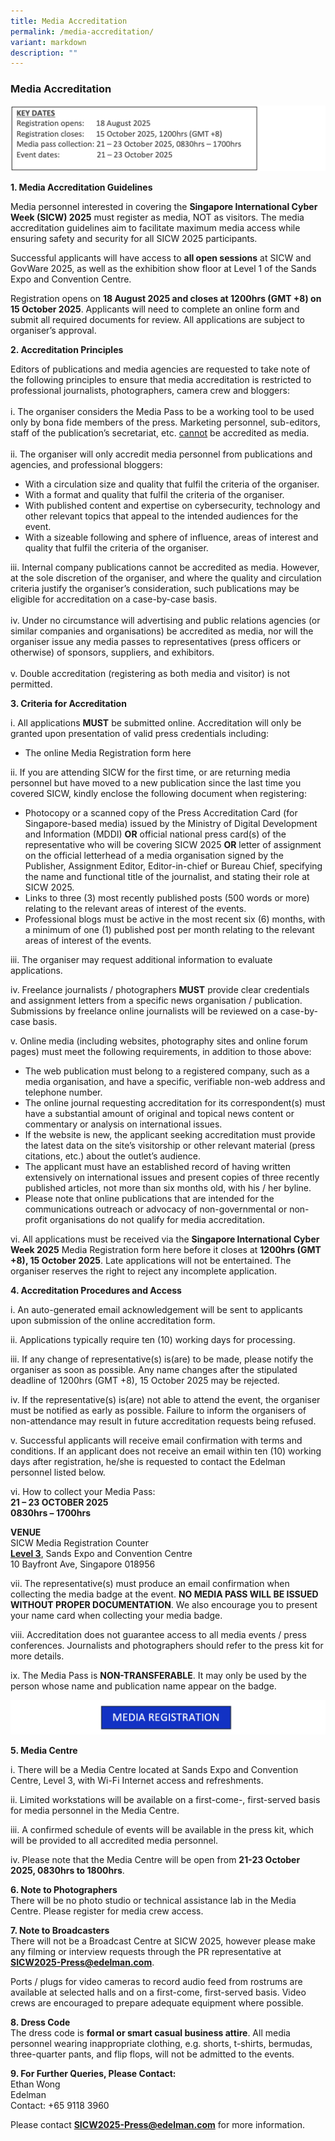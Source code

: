 ```yaml
---
title: Media Accreditation
permalink: /media-accreditation/
variant: markdown
description: ""
---
```

### **Media Accreditation**

![](/images/Media_Accreditation_Key_Dates.png)

**1. Media Accreditation Guidelines**

Media personnel interested in covering the **Singapore International Cyber Week (SICW) 2025** must register as media, NOT as visitors. The media accreditation guidelines aim to facilitate maximum media access while ensuring safety and security for all SICW 2025 participants.

Successful applicants will have access to **all open sessions** at SICW and GovWare 2025, as well as the exhibition show floor at Level 1 of the Sands Expo and Convention Centre. 

Registration opens on **18 August 2025 and closes at 1200hrs (GMT +8) on 15 October 2025**. Applicants will need to complete an online form and submit all required documents for review. All applications are subject to organiser’s approval.

**2. Accreditation Principles**

Editors of publications and media agencies are requested to take note of the following principles to ensure that media accreditation is restricted to professional journalists, photographers, camera crew and bloggers:
<br><br>i. The organiser considers the Media Pass to be a working tool to be used only by bona fide members of the press. Marketing personnel, sub-editors, staff of the publication’s secretariat, etc. <u>cannot</u> be accredited as media. 
<br><br>ii. The organiser will only accredit media personnel from publications and agencies, and professional bloggers:
* With a circulation size and quality that fulfil the criteria of the organiser.
* With a format and quality that fulfil the criteria of the organiser.
* With published content and expertise on cybersecurity, technology and other relevant topics that appeal to the intended audiences for the event.
* With a sizeable following and sphere of influence, areas of interest and quality that fulfil the criteria of the organiser.

iii.	Internal company publications cannot be accredited as media. However, at the sole discretion of the organiser, and where the quality and circulation criteria justify the organiser’s consideration, such publications may be eligible for accreditation on a case-by-case basis.
<br><br>iv.	Under no circumstance will advertising and public relations agencies (or similar companies and organisations) be accredited as media, nor will the organiser issue any media passes to representatives (press officers or otherwise) of sponsors, suppliers, and exhibitors.
<br><br>v.	Double accreditation (registering as both media and visitor) is not permitted.

**3. Criteria for Accreditation**

i. All applications **MUST** be submitted online. Accreditation will only be granted upon presentation of valid press credentials including:
* The online Media Registration form here<a href="https://www.gevme.com/78139197/registration/buy?tickets-419384=1" target="_blank"></a>

ii.	If you are attending SICW for the first time, or are returning media personnel but have moved to a new publication since the last time you covered SICW, kindly enclose the following document when registering:
* Photocopy or a scanned copy of the Press Accreditation Card (for Singapore-based media) issued by the Ministry of Digital Development and Information (MDDI) **OR** official national press card(s) of the representative who will be covering SICW 2025 **OR** letter of assignment on the official letterhead of a media organisation signed by the Publisher, Assignment Editor, Editor-in-chief or Bureau Chief, specifying the name and functional title of the journalist, and stating their role at SICW 2025.
* Links to three (3) most recently published posts (500 words or more) relating to the relevant areas of interest of the events.
* Professional blogs must be active in the most recent six (6) months, with a minimum of one (1) published post per month relating to the relevant areas of interest of the events.

iii.	The organiser may request additional information to evaluate applications.

iv.	Freelance journalists / photographers **MUST** provide clear credentials and assignment letters from a specific news organisation / publication. Submissions by freelance online journalists will be reviewed on a case-by-case basis.

v.	Online media (including websites, photography sites and online forum pages) must meet the following requirements, in addition to those above:
* The web publication must belong to a registered company, such as a media organisation, and have a specific, verifiable non-web address and telephone number.
* The online journal requesting accreditation for its correspondent(s) must have a substantial amount of original and topical news content or commentary or analysis on international issues.
* If the website is new, the applicant seeking accreditation must provide the latest data on the site’s visitorship or other relevant material (press citations, etc.) about the outlet’s audience. 
* The applicant must have an established record of having written extensively on international issues and present copies of three recently published articles, not more than six months old, with his / her byline.
* Please note that online publications that are intended for the communications outreach or advocacy of non-governmental or non-profit organisations do not qualify for media accreditation.

vi.	All applications must be received via the **Singapore International Cyber Week 2025** Media Registration form here<a href="https://www.gevme.com/78139197/registration/buy?tickets-419384=1" target="_blank"></a> before it closes at **1200hrs (GMT +8), 15 October 2025**. Late applications will not be entertained. The organiser reserves the right to reject any incomplete application.

**4. Accreditation Procedures and Access**

i.	An auto-generated email acknowledgement will be sent to applicants upon submission of the online accreditation form.

ii.	Applications typically require ten (10) working days for processing.

iii.	If any change of representative(s) is(are) to be made, please notify the organiser as soon as possible. Any name changes after the stipulated deadline of 1200hrs (GMT +8), 15 October 2025 may be rejected.

iv.	If the representative(s) is(are) not able to attend the event, the organiser must be notified as early as possible. Failure to inform the organisers of non-attendance may result in future accreditation requests being refused.

v.	Successful applicants will receive email confirmation with terms and conditions. If an applicant does not receive an email within ten (10) working days after registration, he/she is requested to contact the Edelman personnel listed below.

vi.	How to collect your Media Pass:
<br>**21 – 23 OCTOBER 2025
<br>0830hrs – 1700hrs**

**VENUE**
<br>SICW Media Registration Counter<br>
**<u>Level 3</u>**, Sands Expo and Convention Centre
<br>10 Bayfront Ave, Singapore 018956

vii.	The representative(s) must produce an email confirmation when collecting the media badge at the event. **NO MEDIA PASS WILL BE ISSUED WITHOUT PROPER DOCUMENTATION**. We also encourage you to present your name card when collecting your media badge.

viii.	Accreditation does not guarantee access to all media events / press conferences. Journalists and photographers should refer to the press kit for more details.

ix.	The Media Pass is **NON-TRANSFERABLE**. It may only be used by the person whose name and publication name appear on the badge.

<a target="blank" href="https://www.gevme.com/78139197/registration/buy?tickets-419384=1">![](/images/Media_Registration.png)</a>

**5. Media Centre**

i.	There will be a Media Centre located at Sands Expo and Convention Centre, Level 3, with Wi-Fi Internet access and refreshments.

ii.	Limited workstations will be available on a first-come-, first-served basis for media personnel in the Media Centre.

iii.	A confirmed schedule of events will be available in the press kit, which will be provided to all accredited media personnel.

iv.	Please note that the Media Centre will be open from **21-23 October 2025, 0830hrs to 1800hrs**.

**6. Note to Photographers**
<br>There will be no photo studio or technical assistance lab in the Media Centre. Please register for media crew access.

**7. Note to Broadcasters**
<br>There will not be a Broadcast Centre at SICW 2025, however please make any filming or interview requests through the PR representative at [**SICW2025-Press@edelman.com**](mailto:SICW2025-Press@edelman.com). 

Ports / plugs for video cameras to record audio feed from rostrums are available at selected halls and on a first-come, first-served basis. Video crews are encouraged to prepare adequate equipment where possible.  

**8. Dress Code**
<br>The dress code is **formal or smart casual business attire**. All media personnel wearing inappropriate clothing, e.g. shorts, t-shirts, bermudas, three-quarter pants, and flip flops, will not be admitted to the events.

**9. For Further Queries, Please Contact:**
<br>Ethan Wong
<br>Edelman
<br>Contact: +65 9118 3960

Please contact [**SICW2025-Press@edelman.com**](mailto:SICW2025-Press@edelman.com) for more information.